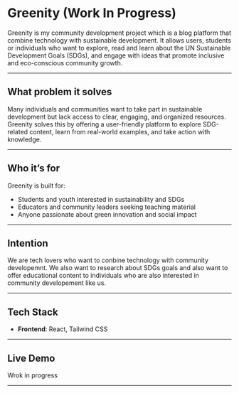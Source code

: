 # Greenity (Work In Progress)

Greenity is my community development project which is a blog platform that combine technology with sustainable development. It allows users, students or individuals who want to explore, read and learn about the UN Sustainable Development Goals (SDGs), and engage with ideas that promote inclusive and eco-conscious community growth.

---

## What problem it solves

Many individuals and communities want to take part in sustainable development but lack access to clear, engaging, and organized resources. Greenity solves this by offering a user-friendly platform to explore SDG-related content, learn from real-world examples, and take action with knowledge.

---

## Who it’s for

Greenity is built for:

- Students and youth interested in sustainability and SDGs  
- Educators and community leaders seeking teaching material  
- Anyone passionate about green innovation and social impact  

---

## Intention

We are tech lovers who want to conbine technology with community developemnt. We also want to research about SDGs goals and also want to offer educational content to individuals who are also interested in community developement like us.
                    
---

## Tech Stack

- **Frontend**: React, Tailwind CSS

---

## Live Demo

Wrok in progress

---
